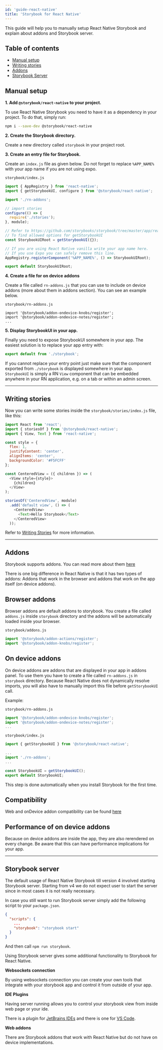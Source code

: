 ```yaml
---
id: 'guide-react-native'
title: 'Storybook for React Native'
---
```


This guide will help you to manually setup React Native Storybook and explain about addons and Storybook server. 


## Table of contents

-   [Manual setup](#manual-setup)
-   [Writing stories](#writing-stories)
-   [Addons](#addons)
-   [Storybook Server](#storybook-server)

## Manual setup

**1. Add `@storybook/react-native` to your project.**

To use React Native Storybook you need to have it as a dependency in your project. To do that, simply run:

```sh
npm i --save-dev @storybook/react-native
```

**2. Create the Storybook directory.**

Create a new directory called `storybook` in your project root.
 
**3. Create an entry file for Storybook.**

Create an `index.js` file as given below. Do not forget to replace `%APP_NAME%` with your app name if you are not
using expo.

``storybook/index.js``
```js
import { AppRegistry } from 'react-native';
import { getStorybookUI, configure } from '@storybook/react-native';

import './rn-addons';

// import stories
configure(() => {
  require('./stories');
}, module);

// Refer to https://github.com/storybooks/storybook/tree/master/app/react-native#start-command-parameters
// To find allowed options for getStorybookUI
const StorybookUIRoot = getStorybookUI({});

// If you are using React Native vanilla write your app name here.
// If you use Expo you can safely remove this line.
AppRegistry.registerComponent('%APP_NAME%', () => StorybookUIRoot);

export default StorybookUIRoot;
```

**4. Create a file for on device addons**

Create a file called `rn-addons.js` that you can use to include on device addons (more about them in addons section).
You can see an example below.

`storybook/rn-addons.js`
```
import '@storybook/addon-ondevice-knobs/register';
import '@storybook/addon-ondevice-notes/register';
...
```

**5. Display StorybookUI in your app.**

 Finally you need to expose StorybookUI somewhere in your app.
 The easiest solution is to replace your app entry with:
 
```js
export default from './storybook';
```

If you cannot replace your entry point just make sure that the component exported from `./storybook` is displayed
somewhere in your app. `StorybookUI` is simply a RN `View` component that can be embedded anywhere in your 
RN application, e.g. on a tab or within an admin screen.

---

## Writing stories
Now you can write some stories inside the `storybook/stories/index.js` file, like this:

```js
import React from 'react';
import { storiesOf } from '@storybook/react-native';
import { View, Text } from 'react-native';

const style = {
  flex: 1,
  justifyContent: 'center',
  alignItems: 'center',
  backgroundColor: '#F5FCFF'
};

const CenteredView = ({ children }) => (
  <View style={style}>
    {children}
  </View>
);

storiesOf('CenteredView', module)
  .add('default view', () => (
    <CenteredView>
      <Text>Hello Storybook</Text>
    </CenteredView>
  ));
```

Refer to [Writing Stories](https://storybook.js.org/basics/writing-stories) for more information.



---

## Addons

Storybook supports addons. You can read more about them [here](https://storybook.js.org/addons/intro-to-addons)

There is one big difference in React Native is that it has two types of addons: Addons that work in the browser
and addons that work on the app itself (on device addons).

## Browser addons
Browser addons are default addons to storybook. You create a file called `addons.js` inside `storybook` directory and
the addons will be automatically loaded inside your browser.

`storybook/addons.js`

```js
import '@storybook/addon-actions/register';
import '@storybook/addon-knobs/register';
```

## On device addons
On device addons are addons that are displayed in your app in addons panel.
To use them you have to create a file called `rn-addons.js` in `storybook` directory. 
Because React Native does not dynamically resolve imports, you will also have to manually import this file before
`getStorybookUI` call.

Example:

`storybook/rn-addons.js`
```js
import '@storybook/addon-ondevice-knobs/register';
import '@storybook/addon-ondevice-notes/register';
...
```

`storybook/index.js`
```js
import { getStorybookUI } from '@storybook/react-native';

...
import './rn-addons';
...

const StorybookUI = getStorybookUI();
export default StorybookUI;
```

This step is done automatically when you install Storybook for the first time.

## Compatibility
Web and onDevice addon compatibility can be found [here](https://github.com/storybooks/storybook/blob/master/ADDONS_SUPPORT.md)

## Performance of on device addons
Because on device addons are inside the app, they are also rerendered on every change. Be aware that this can have
performance implications for your app.
 
 ---
 
## Storybook server
The default usage of React Native Storybook till version 4 involved starting Storybook server.
Starting from v4 we do not expect user to start the server since in most cases it is not really necessary.
 
In case you still want to run Storybook server simply add the following script to your `package.json`.
 ```json
 {
   "scripts": {
     ...
     "storybook": "storybook start"
   }
 }
 ```
 
And then call `npm run storybook`.

Using Storybook server gives some additional functionality to Storybook for React Native.

**Websockets connection**

By using websockets connection you can create your own tools that integrate with your storybook app and control it from
outside of your app.

**IDE Plugins**

Having server running allows you to control your storybook view from inside web page or your ide.

There is a plugin for [JetBrains IDEs](https://plugins.jetbrains.com/plugin/9910-storybook) and there is one 
for [VS Code](https://github.com/orta/vscode-react-native-storybooks).


**Web addons**

There are Storybook addons that work with React Native but do not have on device implementations.

